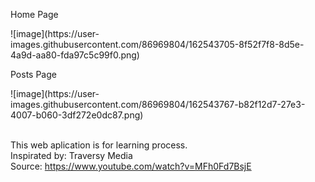 <p>Home Page</p>
![image](https://user-images.githubusercontent.com/86969804/162543705-8f52f7f8-8d5e-4a9d-aa80-fda97c5c99f0.png)
<p>Posts Page</p>
![image](https://user-images.githubusercontent.com/86969804/162543767-b82f12d7-27e3-4007-b060-3df272e0dc87.png)

<br>This web aplication is for learning process. 
<br>Inspirated by: Traversy Media
<br>Source: https://www.youtube.com/watch?v=MFh0Fd7BsjE
